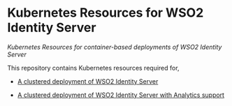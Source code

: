 # Kubernetes Resources for WSO2 Identity Server
*Kubernetes Resources for container-based deployments of WSO2 Identity Server*

This repository contains Kubernetes resources required for,
* [A clustered deployment of WSO2 Identity Server](is)

* [A clustered deployment of WSO2 Identity Server with Analytics support](is-with-analytics)

